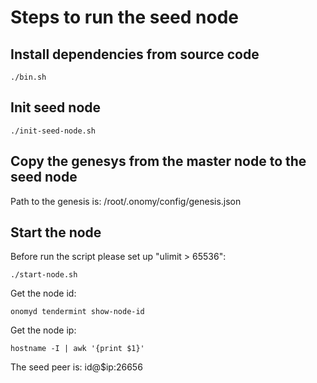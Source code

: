 # Steps to run the seed node

## Install dependencies from source code

```
./bin.sh
```

## Init seed node

```
./init-seed-node.sh
```

## Copy the genesys from the master node to the seed node

Path to the genesis is: /root/.onomy/config/genesis.json

## Start the node

Before run the script please set up "ulimit > 65536":

```
./start-node.sh
```

Get the node id:
```
onomyd tendermint show-node-id
```

Get the node ip:
```
hostname -I | awk '{print $1}'
```

The seed peer is: id@$ip:26656